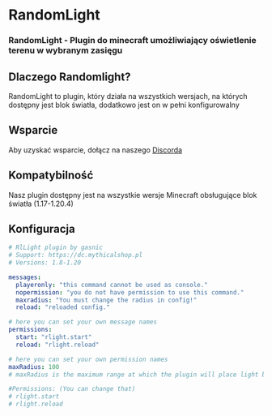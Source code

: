 # RandomLight
### RandomLight - Plugin do minecraft umożliwiający oświetlenie terenu w wybranym zasięgu

## Dlaczego Randomlight?
RandomLight to plugin, który działa na wszystkich wersjach, na których dostępny jest blok światła, dodatkowo jest on w pełni konfigurowalny

## Wsparcie
Aby uzyskać wsparcie, dołącz na naszego [Discorda](https://discord.gg/7jqMGp535d)

## Kompatybilność
Nasz plugin dostępny jest na wszystkie wersje Minecraft obsługujące blok światła (1.17-1.20.4)

## Konfiguracja

```yaml
# RlLight plugin by gasnic
# Support: https://dc.mythicalshop.pl
# Versions: 1.8-1.20

messages:
  playeronly: "this command cannot be used as console."
  nopermission: "you do not have permission to use this command."
  maxradius: "You must change the radius in config!"
  reload: "reloaded config."

# here you can set your own message names
permissions:
  start: "rlight.start"
  reload: "rlight.reload"

# here you can set your own permission names
maxRadius: 100
# maxRadius is the maximum range at which the plugin will place light blocks

#Permissions: (You can change that)
# rlight.start
# rlight.reload
```
